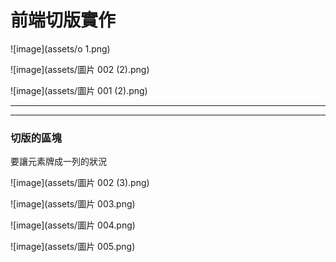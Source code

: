 

# 前端切版實作

![image](assets/o 1.png)


![image](assets/圖片 002 (2).png)

![image](assets/圖片 001 (2).png)

------

----

### 切版的區塊

要讓元素牌成一列的狀況



![image](assets/圖片 002 (3).png)

![image](assets/圖片 003.png)

![image](assets/圖片 004.png)

![image](assets/圖片 005.png)
